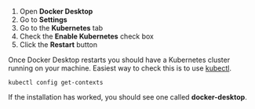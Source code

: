 1. Open **Docker Desktop**
2. Go to **Settings**
3. Go to the **Kubernetes** tab
4. Check the **Enable Kubernetes** check box
5. Click the **Restart** button

Once Docker Desktop restarts you should have a Kubernetes cluster running on your machine. Easiest way to check this is to use [kubectl](https://kubernetes.io/docs/tasks/tools/#kubectl).

```shell
kubectl config get-contexts
```

If the installation has worked, you should see one called **docker-desktop**.